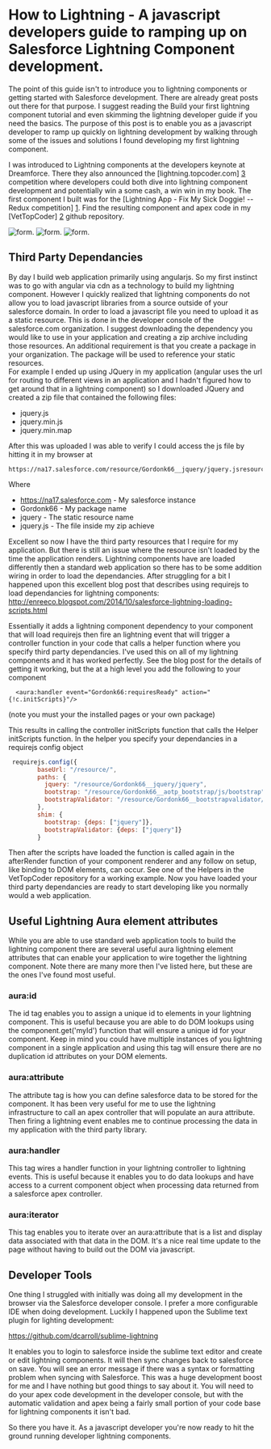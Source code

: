 # How to Lightning - A javascript developers guide to ramping up on Salesforce Lightning Component development.

The point of this guide isn't to introduce you to lightning components or getting started with Salesforce development.  There are already great posts out there for that purpose.  I suggest reading the Build your first lightning component tutorial and even skimming the lightning developer guide if you need the basics.  The purpose of this post is to enable you as a javascript developer to ramp up quickly on lightning development by walking through some of the issues and solutions I found developing my first lightning component.


I was introduced to Lightning components at the developers keynote at Dreamforce.  There they also announced the  [lightning.topcoder.com] [3] competition where developers could both dive into lightning component development and potentially win a some cash, a win win in my book.  The first component I built was for the 
[Lightning App - Fix My Sick Doggie! -- Redux competition] [1].  Find the resulting component and apex code in my [VetTopCoder] [2] github repository.  
	
[1]: https://www.topcoder.com/challenge-details/30046850/?type=develop  "Lightning App - Fix My Sick Doggie! -- Redux"
[2]: https://github.com/gbockus/VetTopCoder "VetTopCoder"
[3]: http://lightning.topcoder.com/ "lightning.topcoder.com"

![form](images/form.png).
![form](images/vet.png).
![form](images/viewer.png).

## Third Party Dependancies
By day I build web application primarily using angularjs.  So my first instinct was to go with angular via cdn as a technology to build my lightning component.  However I quickly realized that lightning components do not allow you to load javascript libraries from a source outside of your salesforce domain.  In order to load a javascript file you need to upload it as a static resource.  This is done in the developer console of the salesforce.com organization. I suggest downloading the dependency you would like to use in your application and creating a zip archive including those resources. An additional requirement is that you create a package in your organization.  The package will be used to reference your static resources.  
For example I ended up using JQuery in my application (angular uses the url for routing to different views in an application and I hadn't figured how to get around that in a lightning component) so I downloaded JQuery and created a zip file that contained the following files: 
- jquery.js
- jquery.min.js
- jquery.min.map

After this was uploaded I was able to verify I could access the js file by hitting it in my browser at 
```
https://na17.salesforce.com/resource/Gordonk66__jquery/jquery.jsresource/Gordonk66__jquery/jquery.js
```
Where 
  - https://na17.salesforce.com - My salesforce instance
  - Gordonk66 - My package name
  - jquery - The static resource name
  - jquery.js - The file inside my zip achieve 
  
Excellent so now I have the third party resources that I require for my application. But there is still an issue where the resource isn't loaded by the time the application renders.  Lightning components have are loaded differently then a standard web application so there has to be some addition wiring in order to load the dependancies.  After struggling for a bit I happened upon this excellent blog post that describes using requirejs to load dependancies for lightning components: <http://enreeco.blogspot.com/2014/10/salesforce-lightning-loading-scripts.html>

Essentially it adds a lightning component dependency to your component that will load requirejs then fire an lightning event that will trigger a controller function in your code that calls a helper function where you specify third party dependancies.  I've used this on all of my lightning components and it has worked perfectly. See the blog post for the details of getting it working, but the at a high level you add the following to your component
```
  <aura:handler event="Gordonk66:requiresReady" action="{!c.initScripts}"/>
 ```
(note you must your the installed pages or your own package)

This results in calling the controller initScripts function that calls the Helper initScripts function.  In the helper you specify your dependancies in a requirejs config object 
```javascript 
 requirejs.config({
        baseUrl: "/resource/",
        paths: {
          jquery: "/resource/Gordonk66__jquery/jquery",
          bootstrap: "/resource/Gordonk66__aotp_bootstrap/js/bootstrap",
          bootstrapValidator: "/resource/Gordonk66__bootstrapvalidator/bootstrapvalidator/dist/js/bootstrapValidator"
        },
        shim: {
          bootstrap: {deps: ["jquery"]},
          bootstrapValidator: {deps: ["jquery"]}
        }
```        
        
Then after the scripts have loaded the function is called again in the afterRender function of your component renderer and any follow on setup, like binding to DOM elements, can occur.  See one of the Helpers in the VetTopCoder repository for a working example. Now you have loaded your third party dependancies are ready to start developing like you normally would a web application.

## Useful Lightning Aura element attributes

While you are able to use standard web application tools to build the lightning component there are several useful aura lightning element attributes that can enable your application to wire together the lightning component.  Note there are many more then I've listed here, but these are the ones I've found most useful.

### aura:id 
The id tag enables you to assign a unique id to elements in your lightning component.  This is useful because you are able to do DOM lookups using the component.get('myId') function that will ensure a unique id for your component.  Keep in mind you could have multiple instances of you lightning component in a single application and using this tag will ensure there are no duplication id attributes on your DOM elements. 

### aura:attribute
The attribute tag is how you can define salesforce data to be stored for the component.  It has been very useful for me to use the lightning infrastructure to call an apex controller that will populate an aura attribute.  Then firing a lightning event enables me to continue processing the data in my application with the third party library.  

### aura:handler 
This tag wires a handler function in your lightning controller to lightning events.  This is useful because it enables you to do data lookups and have access to a current component object when  processing data returned from a salesforce apex controller. 

### aura:iterator
This tag enables you to iterate over an aura:attribute that is a list and display data associated with that data in the DOM.  It's a nice real time update to the page without having to build out the DOM via javascript.

## Developer Tools 
One thing I struggled with initially was doing all my development in the browser via the Salesforce developer console.  I prefer a more configurable IDE when doing development.  Luckily I happened upon the Sublime text plugin for lighting development: 
	
https://github.com/dcarroll/sublime-lightning
	
It enables you to login to salesforce inside the sublime text editor and create or edit lightning components.  It will then sync changes back to salesforce on save.  You will see an error message if there was a syntax or formatting problem when syncing with Salesforce.  This was a huge development boost for me and I have nothing but good things to say about it.  You will need to do your apex code development in the developer console, but with the automatic validation and apex being a fairly small portion of your code base  for lightning components it isn't bad. 

So there you have it.  As a javascript developer you're now ready to hit the ground running developer lightning components.

